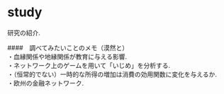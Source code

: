 # study
研究の紹介.  

####　調べてみたいことのメモ（漠然と）  
・血縁関係や地縁関係が教育に与える影響.  
・ネットワーク上のゲームを用いて「いじめ」を分析する.  
・（恒常的でない）一時的な所得の増加は消費の効用関数に変化を与えるか.  
・欧州の金融ネットワーク.  


